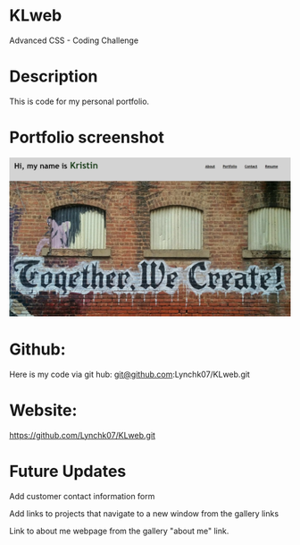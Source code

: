 # KLweb
Advanced CSS - Coding Challenge 

# Description
This is code for my personal portfolio. 

# Portfolio screenshot 
<img src="assets/myportfolio.png">

# Github: 
Here is my code via git hub: git@github.com:Lynchk07/KLweb.git

# Website: 

 https://github.com/Lynchk07/KLweb.git

 # Future Updates
 <p> Add customer contact information form </P>
 <p> Add links to projects that navigate to a new window from the gallery links </P>
 <p> Link to about me webpage from the gallery "about me" link.</P>